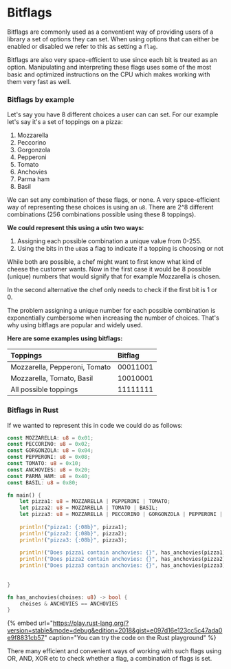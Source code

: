 # Bitflags

Bitflags are commonly used as a conventient way of providing users of a library a set of options they can set. When using options that can either be enabled or disabled we refer to this as setting a `flag`. 

Bitflags are also very space-efficient to use since each bit is treated as an option. Manipulating and interpreting these flags uses some of the most basic and optimized instructions on the CPU which makes working with them very fast as well.

### Bitflags by example

Let's say you have 8 different choices a user can can set. For our example let's say it's a set of toppings on a pizza:

1. Mozzarella
2. Peccorino
3. Gorgonzola
4. Pepperoni
5. Tomato
6. Anchovies
7. Parma ham
8. Basil

We can set any combination of these flags, or none. A very space-efficient way of representing these choices is using an `u8`. There are 2^8 different combinations \(256 combinations possible using these 8 toppings\).

**We could represent this using a `u8`in two ways:**

1. Assigning each possible combination a unique value from 0-255.
2. Using the bits in the `u8`as a flag to indicate if a topping is choosing or not

While both are possible, a chef might want to first know what kind of cheese the customer wants. Now in the first case it would be 8 possible \(unique\) numbers that would signify that for example Mozzarella is chosen.

In the second alternative the chef only needs to check if the first bit is 1 or 0. 

The problem assigning a unique number for each possible combination is exponentially cumbersome when increasing the number of choices. That's why using bitflags are popular and widely used.

**Here are some examples using bitflags:**

| Toppings | Bitflag |
| :--- | :--- |
| Mozzarella, Pepperoni, Tomato | 00011001 |
| Mozzarella, Tomato, Basil | 10010001 |
| All possible toppings | 11111111 |

### Bitflags in Rust

If we wanted to represent this in code we could do as follows:

```rust
const MOZZARELLA: u8 = 0x01;
const PECCORINO: u8 = 0x02;
const GORGONZOLA: u8 = 0x04;
const PEPPERONI: u8 = 0x08;
const TOMATO: u8 = 0x10;
const ANCHOVIES: u8 = 0x20;
const PARMA_HAM: u8 = 0x40;
const BASIL: u8 = 0x80;

fn main() {
    let pizza1: u8 = MOZZARELLA | PEPPERONI | TOMATO;
    let pizza2: u8 = MOZZARELLA | TOMATO | BASIL;
    let pizza3: u8 = MOZZARELLA | PECCORINO | GORGONZOLA | PEPPERONI | TOMATO | ANCHOVIES | PARMA_HAM | BASIL;
    
    println!("pizza1: {:08b}", pizza1);
    println!("pizza2: {:08b}", pizza2);
    println!("pizza3: {:08b}", pizza3);
    
    println!("Does pizza1 contain anchovies: {}", has_anchovies(pizza1));
    println!("Does pizza2 contain anchovies: {}", has_anchovies(pizza2));
    println!("Does pizza3 contain anchovies: {}", has_anchovies(pizza3));
    
    
}

fn has_anchovies(choises: u8) -> bool {
    choises & ANCHOVIES == ANCHOVIES
}
```

{% embed url="https://play.rust-lang.org/?version=stable&mode=debug&edition=2018&gist=e097d16e123cc5c47ada0e9f8831cb57" caption="You can try the code on the Rust playground" %}

There many efficient and convenient ways of working with such flags using OR, AND, XOR etc to check whether a flag, a combination of flags is set.

